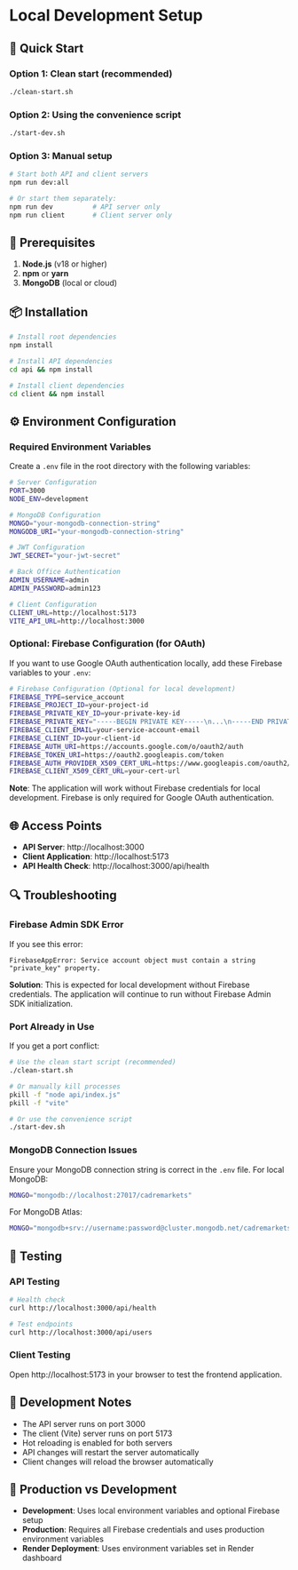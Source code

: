 # Local Development Setup

## 🚀 Quick Start

### Option 1: Clean start (recommended)
```bash
./clean-start.sh
```

### Option 2: Using the convenience script
```bash
./start-dev.sh
```

### Option 3: Manual setup
```bash
# Start both API and client servers
npm run dev:all

# Or start them separately:
npm run dev          # API server only
npm run client       # Client server only
```

## 🔧 Prerequisites

1. **Node.js** (v18 or higher)
2. **npm** or **yarn**
3. **MongoDB** (local or cloud)

## 📦 Installation

```bash
# Install root dependencies
npm install

# Install API dependencies
cd api && npm install

# Install client dependencies
cd client && npm install
```

## ⚙️ Environment Configuration

### Required Environment Variables

Create a `.env` file in the root directory with the following variables:

```bash
# Server Configuration
PORT=3000
NODE_ENV=development

# MongoDB Configuration
MONGO="your-mongodb-connection-string"
MONGODB_URI="your-mongodb-connection-string"

# JWT Configuration
JWT_SECRET="your-jwt-secret"

# Back Office Authentication
ADMIN_USERNAME=admin
ADMIN_PASSWORD=admin123

# Client Configuration
CLIENT_URL=http://localhost:5173
VITE_API_URL=http://localhost:3000
```

### Optional: Firebase Configuration (for OAuth)

If you want to use Google OAuth authentication locally, add these Firebase variables to your `.env`:

```bash
# Firebase Configuration (Optional for local development)
FIREBASE_TYPE=service_account
FIREBASE_PROJECT_ID=your-project-id
FIREBASE_PRIVATE_KEY_ID=your-private-key-id
FIREBASE_PRIVATE_KEY="-----BEGIN PRIVATE KEY-----\n...\n-----END PRIVATE KEY-----\n"
FIREBASE_CLIENT_EMAIL=your-service-account-email
FIREBASE_CLIENT_ID=your-client-id
FIREBASE_AUTH_URI=https://accounts.google.com/o/oauth2/auth
FIREBASE_TOKEN_URI=https://oauth2.googleapis.com/token
FIREBASE_AUTH_PROVIDER_X509_CERT_URL=https://www.googleapis.com/oauth2/v1/certs
FIREBASE_CLIENT_X509_CERT_URL=your-cert-url
```

**Note**: The application will work without Firebase credentials for local development. Firebase is only required for Google OAuth authentication.

## 🌐 Access Points

- **API Server**: http://localhost:3000
- **Client Application**: http://localhost:5173
- **API Health Check**: http://localhost:3000/api/health

## 🔍 Troubleshooting

### Firebase Admin SDK Error

If you see this error:
```
FirebaseAppError: Service account object must contain a string "private_key" property.
```

**Solution**: This is expected for local development without Firebase credentials. The application will continue to run without Firebase Admin SDK initialization.

### Port Already in Use

If you get a port conflict:

```bash
# Use the clean start script (recommended)
./clean-start.sh

# Or manually kill processes
pkill -f "node api/index.js"
pkill -f "vite"

# Or use the convenience script
./start-dev.sh
```

### MongoDB Connection Issues

Ensure your MongoDB connection string is correct in the `.env` file. For local MongoDB:
```bash
MONGO="mongodb://localhost:27017/cadremarkets"
```

For MongoDB Atlas:
```bash
MONGO="mongodb+srv://username:password@cluster.mongodb.net/cadremarkets"
```

## 🧪 Testing

### API Testing
```bash
# Health check
curl http://localhost:3000/api/health

# Test endpoints
curl http://localhost:3000/api/users
```

### Client Testing
Open http://localhost:5173 in your browser to test the frontend application.

## 📝 Development Notes

- The API server runs on port 3000
- The client (Vite) server runs on port 5173
- Hot reloading is enabled for both servers
- API changes will restart the server automatically
- Client changes will reload the browser automatically

## 🚀 Production vs Development

- **Development**: Uses local environment variables and optional Firebase setup
- **Production**: Requires all Firebase credentials and uses production environment variables
- **Render Deployment**: Uses environment variables set in Render dashboard 